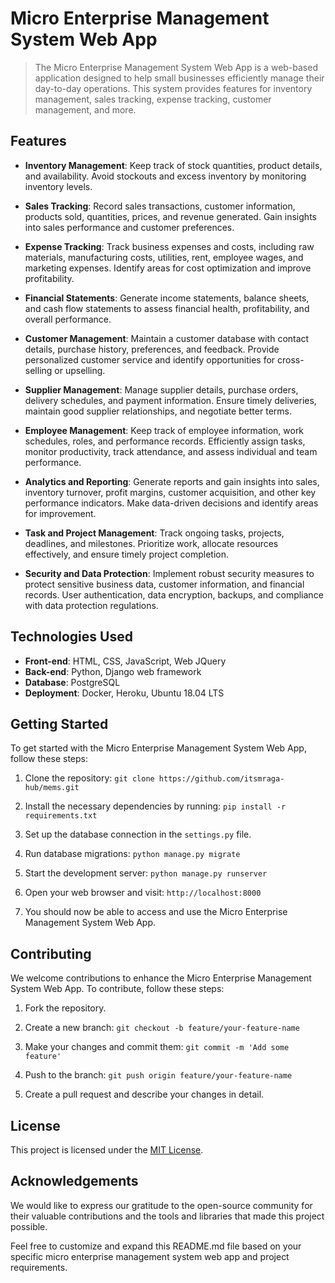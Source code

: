 # Micro Enterprise Management System Web App

> The Micro Enterprise Management System Web App is a web-based application designed to help small businesses efficiently manage their day-to-day operations. This system provides features for inventory management, sales tracking, expense tracking, customer management, and more.

## Features

- **Inventory Management**: Keep track of stock quantities, product details, and availability. Avoid stockouts and excess inventory by monitoring inventory levels.

- **Sales Tracking**: Record sales transactions, customer information, products sold, quantities, prices, and revenue generated. Gain insights into sales performance and customer preferences.

- **Expense Tracking**: Track business expenses and costs, including raw materials, manufacturing costs, utilities, rent, employee wages, and marketing expenses. Identify areas for cost optimization and improve profitability.

- **Financial Statements**: Generate income statements, balance sheets, and cash flow statements to assess financial health, profitability, and overall performance.

- **Customer Management**: Maintain a customer database with contact details, purchase history, preferences, and feedback. Provide personalized customer service and identify opportunities for cross-selling or upselling.

- **Supplier Management**: Manage supplier details, purchase orders, delivery schedules, and payment information. Ensure timely deliveries, maintain good supplier relationships, and negotiate better terms.

- **Employee Management**: Keep track of employee information, work schedules, roles, and performance records. Efficiently assign tasks, monitor productivity, track attendance, and assess individual and team performance.

- **Analytics and Reporting**: Generate reports and gain insights into sales, inventory turnover, profit margins, customer acquisition, and other key performance indicators. Make data-driven decisions and identify areas for improvement.

- **Task and Project Management**: Track ongoing tasks, projects, deadlines, and milestones. Prioritize work, allocate resources effectively, and ensure timely project completion.

- **Security and Data Protection**: Implement robust security measures to protect sensitive business data, customer information, and financial records. User authentication, data encryption, backups, and compliance with data protection regulations.

## Technologies Used

- **Front-end**: HTML, CSS, JavaScript, Web JQuery
- **Back-end**: Python, Django web framework
- **Database**: PostgreSQL
- **Deployment**: Docker, Heroku, Ubuntu 18.04 LTS

## Getting Started

To get started with the Micro Enterprise Management System Web App, follow these steps:

1. Clone the repository: `git clone https://github.com/itsmraga-hub/mems.git`

2. Install the necessary dependencies by running: `pip install -r requirements.txt`

3. Set up the database connection in the `settings.py` file.

4. Run database migrations: `python manage.py migrate`

5. Start the development server: `python manage.py runserver`

6. Open your web browser and visit: `http://localhost:8000`

7. You should now be able to access and use the Micro Enterprise Management System Web App.

## Contributing

We welcome contributions to enhance the Micro Enterprise Management System Web App. To contribute, follow these steps:

1. Fork the repository.

2. Create a new branch: `git checkout -b feature/your-feature-name`

3. Make your changes and commit them: `git commit -m 'Add some feature'`

4. Push to the branch: `git push origin feature/your-feature-name`

5. Create a pull request and describe your changes in detail.

## License

This project is licensed under the [MIT License](LICENSE).

## Acknowledgements

We would like to express our gratitude to the open-source community for their valuable contributions and the tools and libraries that made this project possible.

Feel free to customize and expand this README.md file based on your specific micro enterprise management system web app and project requirements.
